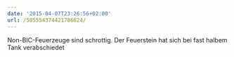 ```yaml
---
date: '2015-04-07T23:26:56+02:00'
url: /585554374421786624/
---
```

Non-BIC-Feuerzeuge sind schrottig. Der Feuerstein hat sich bei fast halbem Tank verabschiedet
